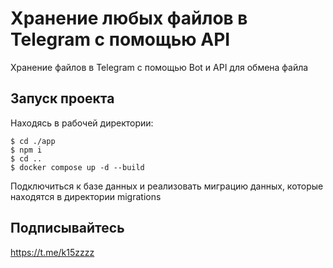 # Хранение любых файлов в Telegram с помощью API

Хранение файлов в Telegram с помощью Bot и API для обмена файла

## Запуск проекта

Находясь в рабочей директории:
```
$ cd ./app
$ npm i
$ cd ..
$ docker compose up -d --build
```
Подключиться к базе данных и реализовать миграцию данных, 
которые находятся в директории migrations 

## Подписывайтесь

https://t.me/k15zzzz
